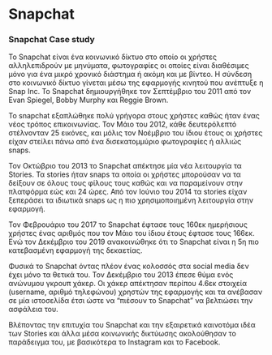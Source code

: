 # Snapchat
### Snapchat Case study

Το Snapchat είναι ένα κοινωνικό δίκτυο στο οποίο οι χρήστες αλληλεπιδρούν με μηνύματα, φωτογραφίες οι οποίες είναι διαθέσιμες μόνο για ένα μικρό χρονικό διάστημα ή ακόμη και με βίντεο. Η σύνδεση στο κοινωνικό δίκτυο γίνεται μέσω της εφαρμογής κινητού που ανέπτυξε η Snap Inc. Το Snapchat δημιουργήθηκε τον Σεπτέμβριο του 2011 από τον Evan Spiegel, Bobby Murphy και Reggie Brown. 

Το snapchat εξαπλώθηκε πολύ γρήγορα στους χρήστες καθώς ήταν ένας νέος τρόπος επικοινωνίας. Τον Μάιο του 2012, κάθε δευτερόλεπτό στέλνονταν 25 εικόνες, και μόλις τον Νοέμβριο του ίδιου έτους οι χρήστες είχαν στείλει πάνω από ένα δισεκατομμύριο φωτογραφίες ή αλλιώς snaps.  

Τον Οκτώβριο του 2013 το Snapchat απέκτησε μία νέα λειτουργία τα Stories. Τα stories ήταν snaps τα οποία οι χρήστες μπορούσαν να τα δείξουν σε όλους τους φίλους τους καθώς και να παραμείνουν στην πλατφόρμα εώς και 24 ώρες. Από τον Ιούνιο του 2014 τα stories είχαν ξεπεράσει τα ιδιωτικά snaps ως η πιο χρησιμοποιημένη λειτουργία στην εφαρμογή.  

Τον Φεβρουάριο του 2017 το Snapchat έφτασε τους 160εκ ημερήσιους χρήστες ένας αριθμός που τον Μάιο του ίδιου έτους έφτασε τους 166εκ. Ενώ τον Δεκέμβριο του 2019 ανακοινώθηκε ότι το Snapchat είναι η 5η πιο κατεβασμένη εφαρμογή της δεκαετίας.  

Φυσικά το Snapchat όντας πλέον ένας κολοσσός στα social media δεν έχει μόνο τα θετικά του. Τον Δεκέμβριο του 2013 έπεσε θύμα ενός ανώνυμου γκρουπ χάκερ. Οι χάκερ απέκτησαν περίπου 4.6εκ  στοιχεία (username, αριθμό τηλεφώνου) χρηστών της εφαρμογής και τα ανέβασαν σε μία ιστοσελίδα έτσι ώστε να “πιέσουν το Snapchat” να βελτιώσει την ασφάλεια του.  

Βλέποντας την επιτυχία του Snapchat και την εξαιρετικά καινοτόμα ιδέα των Stories και άλλα μέσα κοινωνικής δικτύωσης ακολούθησαν το παράδειγμα του, με βασικότερα το Instagram και το Facebook.  
